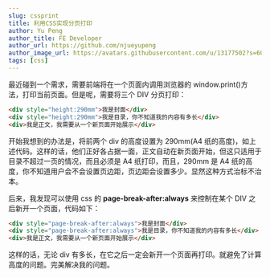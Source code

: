 ```yaml
---
slug: cssprint
title: 利用CSS实现分页打印
author: Yu Peng
author_title: FE Developer
author_url: https://github.com/njueyupeng
author_image_url: https://avatars.githubusercontent.com/u/13177502?s=60&v=4
tags: [css]
---
```



最近碰到一个需求，需要前端将在一个页面内调用浏览器的 window.print()方法，打印当前页面。但是呢，需要将三个 DIV 分页打印：

```html
<div style="height:290mm">我是封面</div>
<div style="height:290mm">我是目录，你不知道我的内容有多长</div>
<div>我是正文，我需要从一个新页面开始展示</div>
```

开始我想到的办法是，将前两个 div 的高度设置为 290mm(A4 纸的高度)，如上述代码。这样的话，他们正好各占据一面，正文自动在新页面开始，但这只适用于目录不超过一页的情况，而且必须是 A4 纸打印，而且，290mm 是 A4 纸的高度，你不知道用户会不会设置页边距，页边距会设置多少。显然这种方式治标不治本。

后来，我发现可以使用 css 的 **page-break-after:always** 来控制在某个 DIV 之后新开一个页面，代码如下：

```html
<div style="page-break-after:always">我是封面</div>
<div style="page-break-after:always">我是目录，你不知道我的内容有多长</div>
<div>我是正文，我需要从一个新页面开始展示</div>
```

这样的话，无论 div 有多长，在它之后一定会新开一个页面再打印。就避免了计算高度的问题。完美解决我的问题。
